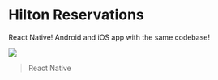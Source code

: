 # Hilton Reservations

React Native! Android and iOS app with the same codebase!

![](eact-native-hilton-reservations.png)

> React Native
